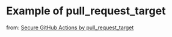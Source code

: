 # Example of pull_request_target



from: [Secure GitHub Actions by pull_request_target](https://dev.to/suzukishunsuke/secure-github-actions-by-pullrequesttarget-641)
